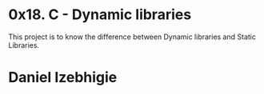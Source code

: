# 0x18. C - Dynamic libraries

This project is to know the difference between Dynamic libraries and Static Libraries.

# Daniel Izebhigie
